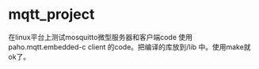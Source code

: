 # mqtt_project
在linux平台上测试mosquitto微型服务器和客户端code
使用paho.mqtt.embedded-c client 的code。把编译的库放到/lib 中。使用make就ok了。

